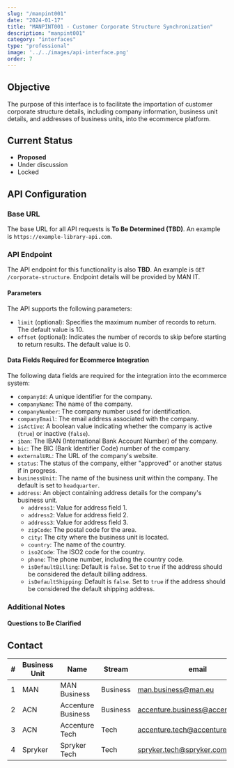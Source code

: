 ```yaml
---
slug: "/manpint001"
date: "2024-01-17"
title: "MANPINT001 - Customer Corporate Structure Synchronization"
description: "manpint001"
category: "interfaces"
type: "professional"
image: '../../images/api-interface.png'
order: 7
---
```


## Objective

The purpose of this interface is to facilitate the importation of customer corporate structure details, including company information, business unit details, and addresses of business units, into the ecommerce platform.

## Current Status

- **Proposed**
- Under discussion
- Locked

## API Configuration

### Base URL

The base URL for all API requests is **To Be Determined (TBD)**. An example is `https://example-library-api.com`.

### API Endpoint

The API endpoint for this functionality is also **TBD**. An example is `GET /corporate-structure`. Endpoint details will be provided by MAN IT.

#### Parameters

The API supports the following parameters:

- `limit` (optional): Specifies the maximum number of records to return. The default value is 10.
- `offset` (optional): Indicates the number of records to skip before starting to return results. The default value is 0.

#### Data Fields Required for Ecommerce Integration

The following data fields are required for the integration into the ecommerce system:

- `companyId`: A unique identifier for the company.
- `companyName`: The name of the company.
- `companyNumber`: The company number used for identification.
- `companyEmail`: The email address associated with the company.
- `isActive`: A boolean value indicating whether the company is active (`true`) or inactive (`false`).
- `iban`: The IBAN (International Bank Account Number) of the company.
- `bic`: The BIC (Bank Identifier Code) number of the company.
- `externalURL`: The URL of the company's website.
- `status`: The status of the company, either "approved" or another status if in progress.
- `businessUnit`: The name of the business unit within the company. The default is set to `headquarter`.
- `address`: An object containing address details for the company's business unit.
  - `address1`: Value for address field 1.
  - `address2`: Value for address field 2.
  - `address3`: Value for address field 3.
  - `zipCode`: The postal code for the area.
  - `city`: The city where the business unit is located.
  - `country`: The name of the country.
  - `iso2Code`: The ISO2 code for the country.
  - `phone`: The phone number, including the country code.
  - `isDefaultBilling`: Default is `false`. Set to `true` if the address should be considered the default billing address.
  - `isDefaultShipping`: Default is `false`. Set to `true` if the address should be considered the default shipping address.

### Additional Notes

#### Questions to Be Clarified

## Contact

|#|Business Unit|Name|Stream|email|
|---|---|---|---|---|
|1|MAN|MAN Business|Business|<man.business@man.eu>
|2|ACN|Accenture Business|Business|<accenture.business@accenture.com>
|3|ACN|Accenture Tech|Tech|<accenture.tech@accenture.com>
|4|Spryker|Spryker Tech|Tech|<spryker.tech@spryker.com>
